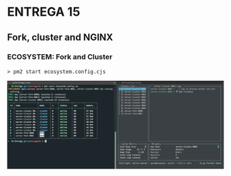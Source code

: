 # ENTREGA 15
## Fork, cluster and NGINX


### ECOSYSTEM: Fork and Cluster

```
> pm2 start ecosystem.config.cjs
```
![](https://raw.githubusercontent.com/toximosi/Entregas-Backend/master/15-Entrega/assets/pm2-ecosystem.png)